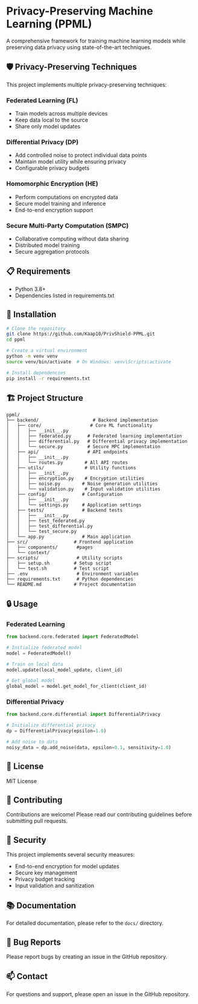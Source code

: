 # Privacy-Preserving Machine Learning (PPML)

A comprehensive framework for training machine learning models while preserving data privacy using state-of-the-art techniques.

## 🛡️ Privacy-Preserving Techniques

This project implements multiple privacy-preserving techniques:

### Federated Learning (FL)
- Train models across multiple devices
- Keep data local to the source
- Share only model updates

### Differential Privacy (DP)
- Add controlled noise to protect individual data points
- Maintain model utility while ensuring privacy
- Configurable privacy budgets

### Homomorphic Encryption (HE)
- Perform computations on encrypted data
- Secure model training and inference
- End-to-end encryption support

### Secure Multi-Party Computation (SMPC)
- Collaborative computing without data sharing
- Distributed model training
- Secure aggregation protocols

## 📋 Requirements

- Python 3.8+
- Dependencies listed in requirements.txt

## 🚀 Installation

```bash
# Clone the repository
git clone https://github.com/Kaap10/PrivShield-PPML.git
cd ppml

# Create a virtual environment
python -m venv venv
source venv/bin/activate  # On Windows: venv\Scripts\activate

# Install dependencies
pip install -r requirements.txt
```

## 🏗️ Project Structure

```
ppml/
├── backend/                    # Backend implementation
│   ├── core/                  # Core ML functionality
│   │   ├── __init__.py
│   │   ├── federated.py      # Federated learning implementation
│   │   ├── differential.py   # Differential privacy implementation
│   │   └── secure.py         # Secure MPC implementation
│   ├── api/                  # API endpoints
│   │   ├── __init__.py
│   │   └── routes.py        # All API routes
│   ├── utils/               # Utility functions
│   │   ├── __init__.py
│   │   ├── encryption.py    # Encryption utilities
│   │   ├── noise.py        # Noise generation utilities
│   │   └── validation.py    # Input validation utilities
│   ├── config/             # Configuration
│   │   ├── __init__.py
│   │   └── settings.py     # Application settings
│   ├── tests/              # Backend tests
│   │   ├── __init__.py
│   │   ├── test_federated.py
│   │   ├── test_differential.py
│   │   └── test_secure.py
│   └── app.py              # Main application
├── src/                 # Frontend application
│   ├── components/       #pages
│   └── context/           
├── scripts/              # Utility scripts
│   ├── setup.sh         # Setup script
│   └── test.sh          # Test script
├── .env                  # Environment variables
├── requirements.txt      # Python dependencies
└── README.md            # Project documentation
```

## 🔒 Usage

### Federated Learning

```python
from backend.core.federated import FederatedModel

# Initialize federated model
model = FederatedModel()

# Train on local data
model.update(local_model_update, client_id)

# Get global model
global_model = model.get_model_for_client(client_id)
```

### Differential Privacy

```python
from backend.core.differential import DifferentialPrivacy

# Initialize differential privacy
dp = DifferentialPrivacy(epsilon=1.0)

# Add noise to data
noisy_data = dp.add_noise(data, epsilon=0.1, sensitivity=1.0)
```

## 📝 License

MIT License

## 🤝 Contributing

Contributions are welcome! Please read our contributing guidelines before submitting pull requests.

## 🔐 Security

This project implements several security measures:
- End-to-end encryption for model updates
- Secure key management
- Privacy budget tracking
- Input validation and sanitization

## 📚 Documentation

For detailed documentation, please refer to the `docs/` directory.

## 🐛 Bug Reports

Please report bugs by creating an issue in the GitHub repository.

## 📫 Contact

For questions and support, please open an issue in the GitHub repository.